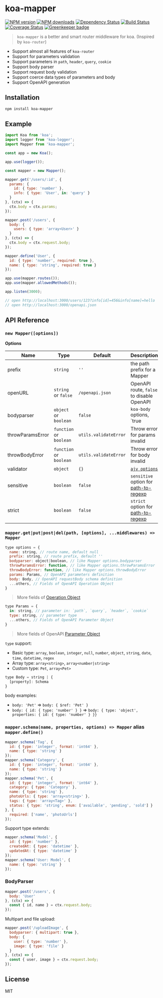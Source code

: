 # koa-mapper

[![NPM version](https://img.shields.io/npm/v/koa-mapper.svg)](https://www.npmjs.com/package/koa-mapper)
[![NPM downloads](https://img.shields.io/npm/dm/koa-mapper.svg)](https://www.npmjs.com/package/koa-mapper)
[![Dependency Status](https://david-dm.org/d-band/koa-mapper.svg)](https://david-dm.org/d-band/koa-mapper)
[![Build Status](https://travis-ci.org/d-band/koa-mapper.svg?branch=master)](https://travis-ci.org/d-band/koa-mapper)
[![Coverage Status](https://coveralls.io/repos/github/d-band/koa-mapper/badge.svg?branch=master)](https://coveralls.io/github/d-band/koa-mapper?branch=master) [![Greenkeeper badge](https://badges.greenkeeper.io/d-band/koa-mapper.svg)](https://greenkeeper.io/)

> `koa-mapper` is a better and smart router middleware for koa. (Inspired by `koa-router`)

* Support almost all features of `koa-router`
* Support for parameters validation
* Support parameters in `path`, `header`, `query`, `cookie`
* Support body parser
* Support request body validation
* Support coerce data types of parameters and body
* Support OpenAPI generation

## Installation

```bash
npm install koa-mapper
```

## Example

```js
import Koa from 'koa';
import logger from 'koa-logger';
import Mapper from 'koa-mapper';

const app = new Koa();

app.use(logger());

const mapper = new Mapper();

mapper.get('/users/:id', {
  params: {
    id: { type: 'number' },
    info: { type: 'User', in: 'query' }
  }
}, (ctx) => {
  ctx.body = ctx.params;
});

mapper.post('/users', {
  body: {
    users: { type: 'array<User>' }
  }
}, (ctx) => {
  ctx.body = ctx.request.body;
});

mapper.define('User', {
  id: { type: 'number', required: true },
  name: { type: 'string', required: true }
});

app.use(mapper.routes());
app.use(mapper.allowedMethods());

app.listen(3000);

// open http://localhost:3000/users/123?info[id]=456&info[name]=hello
// open http://localhost:3000/openapi.json
```

## API Reference

### `new Mapper([options])`

**Options**

| Name | Type | Default | Description |
| --- | --- | --- | --- |
| prefix | `string` | `''` | the path prefix for a Mapper |
| openURL | `string` or `false` | `/openapi.json` | OpenAPI route, `false` to disable OpenAPI |
| bodyparser | `object` or `boolean` | `false` | `koa-body` options, `true|{}` to enable body parser |
| throwParamsError | `function` or `boolean` | `utils.validateError` | Throw error for params invalid |
| throwBodyError | `function` or `boolean` | `utils.validateError` | Throw error for body invalid |
| validator | `object` | `{}` | [`ajv options`](https://github.com/epoberezkin/ajv#options) |
| sensitive | `boolean` | `false` | `sensitive` option for [path-to-regexp](https://github.com/pillarjs/path-to-regexp) |
| strict | `boolean` | `false` | `strict` option for [path-to-regexp](https://github.com/pillarjs/path-to-regexp) |

### `mapper.get|put|post|del(path, [options], ...middlewares) => Mapper`

```js
type options = {
  name: string, // route name, default null
  prefix: string, // route prefix, default ''
  bodyparser: object|boolean, // like Mapper options.bodyparser
  throwParamsError: function, // like Mapper options.throwParamsError
  throwBodyError: function, // like Mapper options.throwBodyError
  params: Params, // OpenAPI parameters definition
  body: Body, // OpenAPI requestBody schema definition
  ...others, // Fields of OpenAPI Operation Object
}
```

> More fields of [Operation Object](https://github.com/OAI/OpenAPI-Specification/blob/master/versions/3.0.2.md#operation-object)

```js
type Params = {
  in: string, // parameter in: `path`, `query`, `header`, `cookie`
  type: string, // parameter type
  ...others, // Fields of OpenAPI Parameter Object
}
```

> More fields of OpenAPI [Parameter Object](https://github.com/OAI/OpenAPI-Specification/blob/master/versions/3.0.2.md#parameterObject)

`type` support:

* Basic type: `array`, `boolean`, `integer`, `null`, `number`, `object`, `string`, `date`, `time`, `datetime`, `regex`
* Array type: `array<string>`, `array<number|string>`
* Custom type: `Pet`, `array<Pet>`

```js
type Body = string | {
  [property]: Schema
}
```

body examples:

* `body: 'Pet'` => `body: { $ref: 'Pet' }`
* `body: { id: { type: 'number' } }` => `body: { type: 'object', properties: { id: { type: 'number' } }}`


### `mapper.schema(name, properties, options) => Mapper` alias `mapper.define()`

```js
mapper.schema('Tag', {
  id: { type: 'integer', format: 'int64' },
  name: { type: 'string' }
});
mapper.schema('Category', {
  id: { type: 'integer', format: 'int64' },
  name: { type: 'string' }
});
mapper.schema('Pet', {
  id: { type: 'integer', format: 'int64' },
  category: { type: 'Category' },
  name: { type: 'string' },
  photoUrls: { type: 'array<string>' },
  tags: { type: 'array<Tag>' },
  status: { type: 'string', enum: ['available', 'pending', 'sold'] }
}, {
  required: ['name', 'photoUrls']
});
```

Support type extends:

```js
mapper.schema('Model', {
  id: { type: 'number' },
  createdAt: { type: 'datetime' },
  updatedAt: { type: 'datetime' }
});
mapper.schema('User: Model', {
  name: { type: 'string' }
});
```

### BodyParser

```js
mapper.post('/users', {
  body: 'User'
}, (ctx) => {
  const { id, name } = ctx.request.body;
});
```

Multipart and file upload:

```js
mapper.post('/uploadImage', {
  bodyparser: { multipart: true },
  body: {
    user: { type: 'number' },
    image: { type: 'file' }
  }
}, (ctx) => {
  const { user, image } = ctx.request.body;
});
```

## License

MIT
